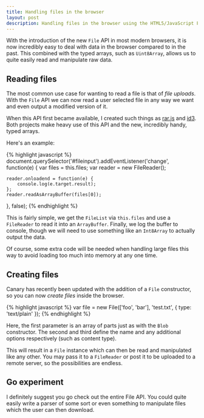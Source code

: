 ```yaml
---
title: Handling files in the browser
layout: post
description: Handling files in the browser using the HTML5/JavaScript File API constructors
---
```


With the introduction of the new `File` API in most modern browsers, it is now incredibly easy to deal with data in the browser compared to in the past. This combined with the typed arrays, such as `Uint8Array`, allows us to quite easily read and manipulate raw data.

## Reading files

The most common use case for wanting to read a file is that of *file uploads*. With the `File` API we can now read a user selected file in any way we want and even output a modified version of it.

When this API first became available, I created such things as [rar.js](http://github.com/43081j/rar.js) and [id3](http://github.com/43081j/id3). Both projects make heavy use of this API and the new, incredibly handy, typed arrays.

Here's an example:

{% highlight javascript %}
document.querySelector('#fileinput').addEventListener('change', function(e) {
	var files = this.files;
	var reader = new FileReader();

	reader.onloadend = function(e) {
		console.log(e.target.result);
	};
	reader.readAsArrayBuffer(files[0]);
}, false);
{% endhighlight %}

This is fairly simple, we get the `FileList` via `this.files` and use a `FileReader` to read it into an `ArrayBuffer`. Finally, we log the buffer to console, though we will need to use something like an `Int8Array` to actually output the data.

Of course, some extra code will be needed when handling large files this way to avoid loading too much into memory at any one time.

## Creating files

Canary has recently been updated with the addition of a `File` constructor, so you can now *create files* inside the browser.

{% highlight javascript %}
var file = new File(['foo', 'bar'], 'test.txt', { type: 'text/plain' });
{% endhighlight %}

Here, the first parameter is an array of parts just as with the `Blob` constructor. The second and third define the name and any additional options respectively (such as content type).

This will result in a `File` instance which can then be read and manipulated like any other. You may pass it to a `FileReader` or post it to be uploaded to a remote server, so the possibilities are endless.

## Go experiment

I definitely suggest you go check out the entire File API. You could quite easily write a parser of some sort or even something to manipulate files which the user can then download.
